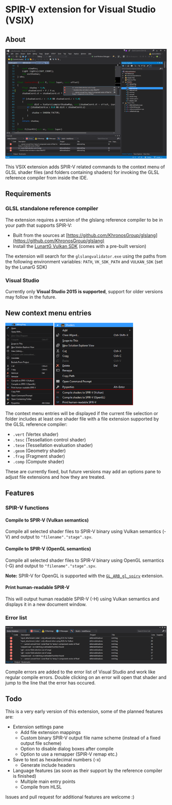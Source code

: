 # SPIR-V extension for Visual Studio (VSIX)

## About

<img src="./images/vs2015.png" width="512px">

This VSIX extension adds SPIR-V related commands to the context menu of GLSL shader files (and folders containing shaders) for invoking the GLSL reference compiler from inside the IDE.

## Requirements

### GLSL standalone reference compiler
The extension requires a version of the glslang reference compiler to be in your path that supports SPIR-V:

- Built from the sources at [https://github.com/KhronosGroup/glslang](https://github.com/KhronosGroup/glslang)
- Install the [LunartG Vulkan SDK](https://vulkan.lunarg.com/) (comes with a pre-built version)

The extension will search for the ```glslangvalidator.exe``` using the paths from the following environment variables: ```PATH```, ```VK_SDK_PATH``` and ```VULKAN_SDK``` (set by the LunarG SDK)

### Visual Studio
Currently only **Visual Studio 2015 is supported**, support for older versions may follow in the future.

## New context menu entries
<img src="./images/contextmenu.png" height="256px">
<img src="./images/contextmenufolder.png" height="256px">

The context menu entries will be displayed if the current file selection or folder includes at least one shader file with a file extension supported by the GLSL reference compiler:
- ```.vert``` (Vertex shader)
- ```.tesc``` (Tessellation control shader)
- ```.tese``` (Tessellation evaluation shader)
- ```.geom``` (Geometry shader)
- ```.frag``` (Fragment shader)
- ```.comp``` (Compute shader)

These are currently fixed, but future versions may add an options pane to adjust file extensions and how they are treated.

## Features

### SPIR-V functions

#### Compile to SPIR-V (Vulkan semantics)
Compile all selected shader files to SPIR-V binary using Vulkan semantics (-V) and output to ```"filename"."stage".spv```.

#### Compile to SPIR-V (OpenGL semantics)
Compile all selected shader files to SPIR-V binary using OpenGL semantics (-G) and output to ```"filename"."stage".spv```. 

**Note:** SPIR-V for OpenGL is supported with the [```GL_ARB_gl_spirv```](https://www.opengl.org/registry/specs/ARB/gl_spirv.txt) extension.

#### Print human-readable SPIR-V

This will output human readable SPIR-V (-H) using Vulkan semantics and displays it in a new document window.

### Error list

<img src="./images/errorlist.png" width="512px">

Compile errors are added to the error list of Visual Studio and work like regular compile errors. Double clicking on an error will open that shader and jump to the line that the error has occured.

## Todo
This is a very early version of this extension, some of the planned features are:
- Extension settings pane
  - Add file extension mappings
  - Custom binary SPIR-V output file name scheme (instead of a fixed output file scheme)
  - Option to disable dialog boxes after compile
  - Option to use a remapper (SPIR-V remap etc.)
- Save to text as hexadecimal numbers (-x)
  - Generate include headers
- Language features (as soon as their support by the reference compiler is finished)
  - Multiple main entry points
  - Compile from HLSL

Issues and pull request for additional features are welcome :)